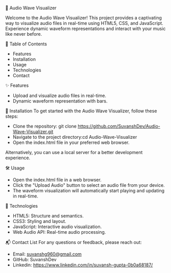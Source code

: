 🎵 Audio Wave Visualizer

Welcome to the Audio Wave Visualizer! This project provides a captivating way to visualize audio files in real-time using HTML5, CSS, and JavaScript. Experience dynamic waveform representations and interact with your music like never before.

📂 Table of Contents
- Features
- Installation
- Usage
- Technologies
- Contact

✨ Features
- Upload and visualize audio files in real-time.
- Dynamic waveform representation with bars.

🚀 Installation
To get started with the Audio Wave Visualizer, follow these steps:

- Clone the repository: git clone https://github.com/SuvanshDev/Audio-Wave-Visualizer.git
- Navigate to the project directory:cd Audio-Wave-Visualizer
- Open the index.html file in your preferred web browser.

Alternatively, you can use a local server for a better development experience.

🛠️ Usage
- Open the index.html file in a web browser.
- Click the "Upload Audio" button to select an audio file from your device.
- The waveform visualization will automatically start playing and updating in real-time.

🔧 Technologies
- HTML5: Structure and semantics.
- CSS3: Styling and layout.
- JavaScript: Interactive audio visualization.
- Web Audio API: Real-time audio processing.

📬 Contact List
For any questions or feedback, please reach out:
- Email: suvanshg960@gmail.com
- GitHub: SuvanshDev
- Linkedin: https://www.linkedin.com/in/suvansh-gupta-0b0a68187/
